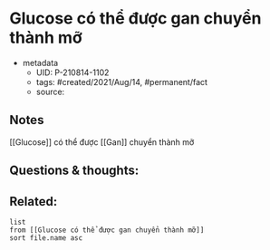 ---
---

# Glucose có thể được gan chuyển thành mỡ

- metadata
	- UID: P-210814-1102
	- tags: #created/2021/Aug/14, #permanent/fact 
	- source: 

## Notes
[[Glucose]] có thể được [[Gan]] chuyển thành mỡ

## Questions & thoughts:

## Related:
```dataview
list
from [[Glucose có thể được gan chuyển thành mỡ]]
sort file.name asc
```

